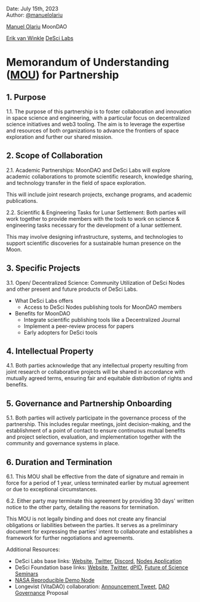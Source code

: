 Date: July 15th, 2023  
Author: [@manuelolariu](@manuelolariu)

[Manuel Olariu](../../reference/Bios/@manuelolariu.md)
MoonDAO

[Erik van Winkle](../../reference/Bios/external/Erik%20van%20Winkle.md)
[DeSci Labs](../../reference/Orgs/DeSci%20Labs.md)


# Memorandum of Understanding ([MOU](MOU.md)) for Partnership

## 1. Purpose
1.1. The purpose of this partnership is to foster collaboration and innovation in space science and engineering, with a particular focus on decentralized science initiatives and web3 tooling. The aim is to leverage the expertise and resources of both organizations to advance the frontiers of space exploration and further our shared mission.

## 2. Scope of Collaboration
2.1. Academic Partnerships: MoonDAO and DeSci Labs will explore academic collaborations to promote scientific research, knowledge sharing, and technology transfer in the field of space exploration.

This will include joint research projects, exchange programs, and academic publications.

2.2. Scientific & Engineering Tasks for Lunar Settlement: Both parties will work together to provide members with the tools to work on science & engineering tasks necessary for the development of a lunar settlement.

This may involve designing infrastructure, systems, and technologies to support scientific discoveries for a sustainable human presence on the Moon.
## 3. Specific Projects
3.1. Open/ Decentralized Science: Community Utilization of DeSci Nodes and other present and future products of DeSci Labs.
- What DeSci Labs offers
	- Access to DeSci Nodes publishing tools for MoonDAO members 
- Benefits for MoonDAO
	- Integrate scientific publishing tools like a Decentralized Journal 
	- Implement a peer-review process for papers
	- Early adopters for DeSci tools
## 4. Intellectual Property
4.1. Both parties acknowledge that any intellectual property resulting from joint research or collaborative projects will be shared in accordance with mutually agreed terms, ensuring fair and equitable distribution of rights and benefits.
## 5. Governance and Partnership Onboarding
5.1. Both parties will actively participate in the governance process of the partnership. This includes regular meetings, joint decision-making, and the establishment of a point of contact to ensure continuous mutual benefits and project selection, evaluation, and implementation together with the community and governance systems in place.

## 6. Duration and Termination
6.1. This MOU shall be effective from the date of signature and remain in force for a period of 1 year, unless terminated earlier by mutual agreement or due to exceptional circumstances.

6.2. Either party may terminate this agreement by providing 30 days' written notice to the other party, detailing the reasons for termination.

This MOU is not legally binding and does not create any financial obligations or liabilities between the parties. It serves as a preliminary document for expressing the parties' intent to collaborate and establishes a framework for further negotiations and agreements.

Additional Resources:
- DeSci Labs base links: [Website](https://www.desci.com/), [Twitter](https://twitter.com/DeSciLabs), [Discord](https://discord.gg/juwrV6RvfZ), [Nodes Application](https://nodes.desci.com/)
- DeSci Foundation base links: [Website](https://descifoundation.org/), [Twitter](https://twitter.com/DesciFoundation), [dPID](https://www.dpid.org/), [Future of Science Seminars](https://www.youtube.com/playlist?list=PLrER0V_Xme6NjO8d3z4luIEd8yP7kwOfV)
- [NASA Reproducible Demo Node](https://beta.dpid.org/46)
- Longevist (VitaDAO) collaboration: [Announcement Tweet](https://twitter.com/longevist_xyz/status/1645440648890204160), [DAO Governance](https://gov.vitadao.com/t/vdp-75-the-longevist-a-collection-of-the-top-longevity-research/1028) Proposal